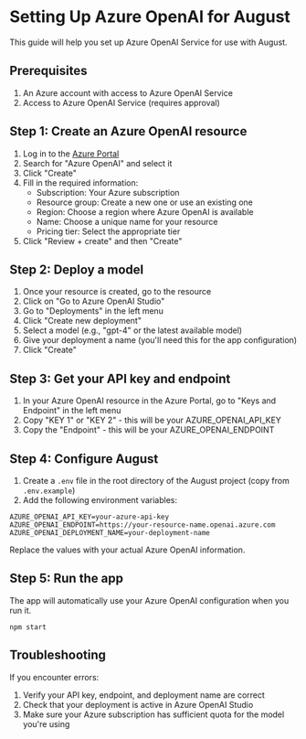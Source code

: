 # Setting Up Azure OpenAI for August

This guide will help you set up Azure OpenAI Service for use with August.

## Prerequisites

1. An Azure account with access to Azure OpenAI Service
2. Access to Azure OpenAI Service (requires approval)

## Step 1: Create an Azure OpenAI resource

1. Log in to the [Azure Portal](https://portal.azure.com)
2. Search for "Azure OpenAI" and select it
3. Click "Create"
4. Fill in the required information:
   - Subscription: Your Azure subscription
   - Resource group: Create a new one or use an existing one
   - Region: Choose a region where Azure OpenAI is available
   - Name: Choose a unique name for your resource
   - Pricing tier: Select the appropriate tier
5. Click "Review + create" and then "Create"

## Step 2: Deploy a model

1. Once your resource is created, go to the resource
2. Click on "Go to Azure OpenAI Studio"
3. Go to "Deployments" in the left menu
4. Click "Create new deployment"
5. Select a model (e.g., "gpt-4" or the latest available model)
6. Give your deployment a name (you'll need this for the app configuration)
7. Click "Create"

## Step 3: Get your API key and endpoint

1. In your Azure OpenAI resource in the Azure Portal, go to "Keys and Endpoint" in the left menu
2. Copy "KEY 1" or "KEY 2" - this will be your AZURE_OPENAI_API_KEY
3. Copy the "Endpoint" - this will be your AZURE_OPENAI_ENDPOINT

## Step 4: Configure August

1. Create a `.env` file in the root directory of the August project (copy from `.env.example`)
2. Add the following environment variables:

```
AZURE_OPENAI_API_KEY=your-azure-api-key
AZURE_OPENAI_ENDPOINT=https://your-resource-name.openai.azure.com
AZURE_OPENAI_DEPLOYMENT_NAME=your-deployment-name
```

Replace the values with your actual Azure OpenAI information.

## Step 5: Run the app

The app will automatically use your Azure OpenAI configuration when you run it.

```
npm start
```

## Troubleshooting

If you encounter errors:

1. Verify your API key, endpoint, and deployment name are correct
2. Check that your deployment is active in Azure OpenAI Studio
3. Make sure your Azure subscription has sufficient quota for the model you're using